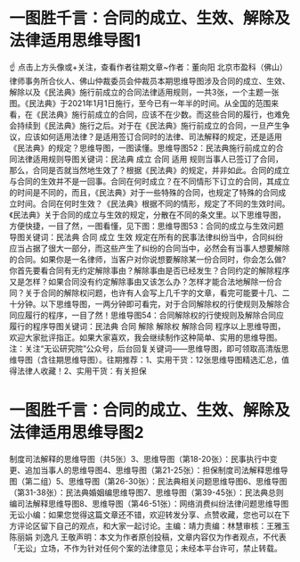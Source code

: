 # 一图胜千言：合同的成立、生效、解除及法律适用思维导图1

☝ 点击上方头像或+关注，查看作者往期文章~作者：董向阳 北京市盈科（佛山）律师事务所合伙人、佛山仲裁委员会仲裁员本期思维导图涉及合同的成立、生效、解除以及《民法典》施行前成立的合同法律适用规则，一共3张，一个主题一张图。《民法典》于2021年1月1日施行，至今已有一年半的时间。从全国的范围来看，在《民法典》施行前成立的合同，应该不在少数。而这些合同的履行，也难免会持续到《民法典》施行之后。对于在《民法典》施行前成立的合同，一旦产生争议，应该如何适用法律？是适用签订合同时的法律、司法解释的规定，还是适用《民法典》的规定？思维导图，一图读懂。思维导图52：民法典施行前成立的合同法律适用规则导图关键词：民法典 成立 合同 适用 规则当事人已签订了合同，那么，合同是否就当然地生效了？根据《民法典》的规定，并非如此。合同的成立与合同的生效并不是一回事。合同在何时成立？在不同情形下订立的合同，其成立的时间是不同的，而且，《民法典》对于一些特殊的合同，也规定了特殊的合同成立时间。合同在何时生效？《民法典》根据不同的情形，规定了不同的生效时间。《民法典》关于合同的成立与生效的规定，分散在不同的条文里。以下思维导图，方便快捷，一目了然，一图看懂，见下图：思维导图53：合同的成立与生效问题导图关键词：民法典 合同 成立 生效 规定在所有的民事法律纠纷当中，合同纠纷应当占据了很大一部分，而这些产生了纠纷的合同当中，必然会有当事人想要解除的合同。如果你是一名律师，当客户对你说想要解除某一份合同时，你会怎么做?你首先要看合同有无约定解除事由？解除事由是否已经发生？合同约定的解除程序又是怎样？如果合同没有约定解除事由又该怎么办？怎样才能合法地解除一份合同？关于合同的解除权问题，也许有人会写上几千字的文章，看完可能要十几、二十分钟。以下思维导图，一两分钟即可看完，对于合同解除权的行使规则及解除合同应履行的程序，一目了然！思维导图54：合同解除权的行使规则及解除合同应履行的程序导图关键词：民法典 合同 解除 解除权 解除合同 程序以上思维导图，欢迎大家批评指正。如果大家喜欢，我会继续制作这种简单、实用的思维导图。注：关注“无讼研究院”公众号，后台回复关键词——思维导图，即可领取高清版思维导图（含往期思维导图）。往期推荐：1、实用干货：12张思维导图精选汇总，值得法律人收藏！2、实用干货：有关担保

# 一图胜千言：合同的成立、生效、解除及法律适用思维导图2

制度司法解释的思维导图（共5张）3、思维导图（第18-20张）：民事执行中变更、追加当事人的思维导图4、思维导图（第21-25张）：担保制度司法解释思维导图（第二组）5、思维导图（第26-30张）：民法典相关问题思维导图6、思维导图（第31-38张）：民法典婚姻编思维导图7、思维导图（第39-45张）：民法典总则编司法解释思维导图8、思维导图（第46-51张）：网络消费纠纷法律问题思维导图无讼小编：如果您觉得这篇文章还不错，欢迎转发分享、点赞收藏，您也可以在下方评论区留下自己的观点，和大家一起讨论。主编：靖力责编：林慧审核：王雅玉 陈丽娟 刘逸凡 王敬声明：本文为作者原创投稿，文章内容仅为作者观点，不代表「无讼」立场，不作为针对任何个案的法律意见；未经本平台许可，禁止转载。

